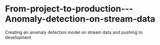 # From-project-to-production---Anomaly-detection-on-stream-data
Creating an anomaly detection model on stream data and pushing to development
